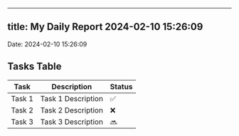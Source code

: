 
---
title: My Daily Report 2024-02-10 15:26:09
---

Date: 2024-02-10 15:26:09

## Tasks Table

| Task | Description | Status |
|------|-------------|--------|
| Task 1 | Task 1 Description | ✅ |
| Task 2 | Task 2 Description | ❌ |
| Task 3 | Task 3 Description | 🔜 |
